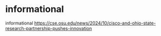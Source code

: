 # informational
informational
https://cse.osu.edu/news/2024/10/cisco-and-ohio-state-research-partnership-pushes-innovation
